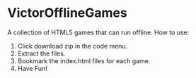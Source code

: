 # VictorOfflineGames
A collection of HTML5 games that can run offline.
How to use:
1. Click download zip in the code menu.
2. Extract the files.
3. Bookmark the index.html files for each game.
4. Have Fun!
